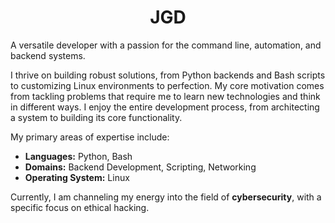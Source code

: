 <h1><center>JGD</center></h1>

A versatile developer with a passion for the command line, automation, and backend systems.

I thrive on building robust solutions, from Python backends and Bash scripts to customizing Linux environments to perfection. My core motivation comes from tackling problems that require me to learn new technologies and think in different ways. I enjoy the entire development process, from architecting a system to building its core functionality.

My primary areas of expertise include:
- **Languages:** Python, Bash
- **Domains:** Backend Development, Scripting, Networking
- **Operating System:** Linux

Currently, I am channeling my energy into the field of **cybersecurity**, with a specific focus on ethical hacking.
